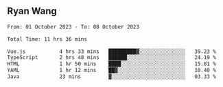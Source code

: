 ## Ryan Wang

<!--START_SECTION:waka-->

```txt
From: 01 October 2023 - To: 08 October 2023

Total Time: 11 hrs 36 mins

Vue.js           4 hrs 33 mins   █████████▓░░░░░░░░░░░░░░░   39.23 %
TypeScript       2 hrs 48 mins   ██████░░░░░░░░░░░░░░░░░░░   24.19 %
HTML             1 hr 50 mins    ████░░░░░░░░░░░░░░░░░░░░░   15.81 %
YAML             1 hr 12 mins    ██▓░░░░░░░░░░░░░░░░░░░░░░   10.40 %
Java             23 mins         ▓░░░░░░░░░░░░░░░░░░░░░░░░   03.33 %
```

<!--END_SECTION:waka-->

